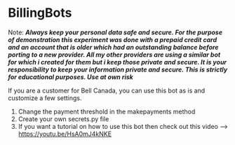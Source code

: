 # BillingBots

Note: ***Always keep your personal data safe and secure. For the purpose of demonstration this experiment was done with a prepaid credit card and an account that is older which had an outstanding balance before porting to a new provider. All my other providers are using a similar bot for which i created for them but i keep those private and secure. It is your responsibility to keep your information private and secure. This is strictly for educational purposes. Use at own risk***

If you are a customer for Bell Canada, you can use this bot as is and customize a few settings.

1) Change the payment threshold in the makepayments method
2) Create your own secrets.py file
3) If you want a tutorial on how to use this bot then check out this video --> https://youtu.be/HsA0mJ4kNKE
